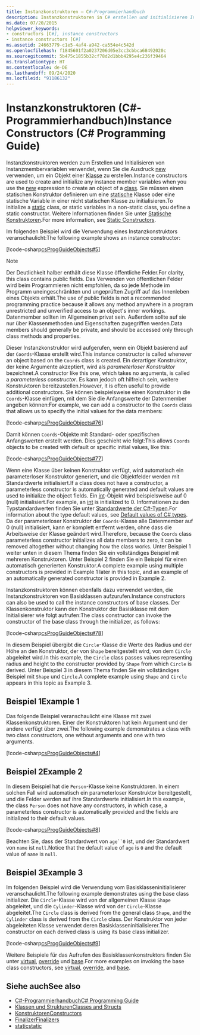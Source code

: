 ```yaml
---
title: Instanzkonstruktoren – C#-Programmierhandbuch
description: Instanzkonstruktoren in C# erstellen und initialisieren Instanzmembervariablen, wenn Sie den neuen Ausdruck verwenden, um ein Objekt einer Klasse zu erstellen.
ms.date: 07/20/2015
helpviewer_keywords:
- constructors [C#], instance constructors
- instance constructors [C#]
ms.assetid: 24663779-c1e5-4af4-a942-ca554e4c542d
ms.openlocfilehash: f1845601f2a0237206d05e3cc3cbbca68492020c
ms.sourcegitcommit: 5b475c1855b32cf78d2d1bbb4295e4c236f39464
ms.translationtype: HT
ms.contentlocale: de-DE
ms.lasthandoff: 09/24/2020
ms.locfileid: "91186132"
---
```

# <a name="instance-constructors-c-programming-guide"></a><span data-ttu-id="130ca-103">Instanzkonstruktoren (C#-Programmierhandbuch)</span><span class="sxs-lookup"><span data-stu-id="130ca-103">Instance Constructors (C# Programming Guide)</span></span>

<span data-ttu-id="130ca-104">Instanzkonstruktoren werden zum Erstellen und Initialisieren von Instanzmembervariablen verwendet, wenn Sie die Ausdruck [new](../../language-reference/operators/new-operator.md) verwenden, um ein Objekt einer [Klasse](../../language-reference/keywords/class.md) zu erstellen.</span><span class="sxs-lookup"><span data-stu-id="130ca-104">Instance constructors are used to create and initialize any instance member variables when you use the [new](../../language-reference/operators/new-operator.md) expression to create an object of a [class](../../language-reference/keywords/class.md).</span></span> <span data-ttu-id="130ca-105">Sie müssen einen statischen Konstruktor definieren um eine [statische](../../language-reference/keywords/static.md) Klasse oder eine statische Variable in einer nicht statischen Klasse zu initialisieren.</span><span class="sxs-lookup"><span data-stu-id="130ca-105">To initialize a [static](../../language-reference/keywords/static.md) class, or static variables in a non-static class, you define a static constructor.</span></span> <span data-ttu-id="130ca-106">Weitere Informationen finden Sie unter [Statische Konstruktoren](./static-constructors.md).</span><span class="sxs-lookup"><span data-stu-id="130ca-106">For more information, see [Static Constructors](./static-constructors.md).</span></span>  
  
 <span data-ttu-id="130ca-107">Im folgenden Beispiel wird die Verwendung eines Instanzkonstruktors veranschaulicht:</span><span class="sxs-lookup"><span data-stu-id="130ca-107">The following example shows an instance constructor:</span></span>  
  
 [!code-csharp[csProgGuideObjects#5](~/samples/snippets/csharp/VS_Snippets_VBCSharp/csProgGuideObjects/CS/Objects.cs#5)]  
  
> [!NOTE]
> <span data-ttu-id="130ca-108">Der Deutlichkeit halber enthält diese Klasse öffentliche Felder.</span><span class="sxs-lookup"><span data-stu-id="130ca-108">For clarity, this class contains public fields.</span></span> <span data-ttu-id="130ca-109">Das Verwenden von öffentlichen Felder wird beim Programmieren nicht empfohlen, da so jede Methode im Programm uneingeschränkten und ungeprüften Zugriff auf das Innenleben eines Objekts erhält.</span><span class="sxs-lookup"><span data-stu-id="130ca-109">The use of public fields is not a recommended programming practice because it allows any method anywhere in a program unrestricted and unverified access to an object's inner workings.</span></span> <span data-ttu-id="130ca-110">Datenmember sollten im Allgemeinen privat sein. Außerdem sollte auf sie nur über Klassenmethoden und Eigenschaften zugegriffen werden.</span><span class="sxs-lookup"><span data-stu-id="130ca-110">Data members should generally be private, and should be accessed only through class methods and properties.</span></span>  
  
 <span data-ttu-id="130ca-111">Dieser Instanzkonstruktor wird aufgerufen, wenn ein Objekt basierend auf der `Coords`-Klasse erstellt wird.</span><span class="sxs-lookup"><span data-stu-id="130ca-111">This instance constructor is called whenever an object based on the `Coords` class is created.</span></span> <span data-ttu-id="130ca-112">Ein derartiger Konstruktor, der keine Argumente akzeptiert, wird als *parameterloser Konstruktor* bezeichnet.</span><span class="sxs-lookup"><span data-stu-id="130ca-112">A constructor like this one, which takes no arguments, is called a *parameterless constructor*.</span></span> <span data-ttu-id="130ca-113">Es kann jedoch oft hilfreich sein, weitere Konstruktoren bereitzustellen.</span><span class="sxs-lookup"><span data-stu-id="130ca-113">However, it is often useful to provide additional constructors.</span></span> <span data-ttu-id="130ca-114">Sie können beispielsweise einen Konstruktor in die `Coords`-Klasse einfügen, mit dem Sie die Anfangswerte der Datenmember angeben können:</span><span class="sxs-lookup"><span data-stu-id="130ca-114">For example, we can add a constructor to the `Coords` class that allows us to specify the initial values for the data members:</span></span>  
  
 [!code-csharp[csProgGuideObjects#76](~/samples/snippets/csharp/VS_Snippets_VBCSharp/csProgGuideObjects/CS/Objects.cs#76)]  
  
 <span data-ttu-id="130ca-115">Damit können `Coords`-Objekte mit Standard- oder spezifischen Anfangswerten erstellt werden. Dies geschieht wie folgt:</span><span class="sxs-lookup"><span data-stu-id="130ca-115">This allows `Coords` objects to be created with default or specific initial values, like this:</span></span>  
  
 [!code-csharp[csProgGuideObjects#77](~/samples/snippets/csharp/VS_Snippets_VBCSharp/csProgGuideObjects/CS/Objects.cs#77)]  
  
 <span data-ttu-id="130ca-116">Wenn eine Klasse über keinen Konstruktor verfügt, wird automatisch ein parameterloser Konstruktor generiert, und die Objektfelder werden mit Standardwerte initialisiert.</span><span class="sxs-lookup"><span data-stu-id="130ca-116">If a class does not have a constructor, a parameterless constructor is automatically generated and default values are used to initialize the object fields.</span></span> <span data-ttu-id="130ca-117">Ein [int](../../language-reference/builtin-types/integral-numeric-types.md)-Objekt wird beispielsweise auf 0 (null) initialisiert.</span><span class="sxs-lookup"><span data-stu-id="130ca-117">For example, an [int](../../language-reference/builtin-types/integral-numeric-types.md) is initialized to 0.</span></span> <span data-ttu-id="130ca-118">Informationen zu den Typstandardwerten finden Sie unter [Standardwerte der C#-Typen](../../language-reference/builtin-types/default-values.md).</span><span class="sxs-lookup"><span data-stu-id="130ca-118">For information about the type default values, see [Default values of C# types](../../language-reference/builtin-types/default-values.md).</span></span> <span data-ttu-id="130ca-119">Da der parameterloser Konstruktor der `Coords`-Klasse alle Datenmember auf 0 (null) initialisiert, kann er komplett entfernt werden, ohne dass die Arbeitsweise der Klasse geändert wird.</span><span class="sxs-lookup"><span data-stu-id="130ca-119">Therefore, because the `Coords` class parameterless constructor initializes all data members to zero, it can be removed altogether without changing how the class works.</span></span> <span data-ttu-id="130ca-120">Unter Beispiel 1 weiter unten in diesem Thema finden Sie ein vollständiges Beispiel mit mehreren Konstruktoren. Unter Beispiel 2 finden Sie ein Beispiel für einen automatisch generierten Konstruktor.</span><span class="sxs-lookup"><span data-stu-id="130ca-120">A complete example using multiple constructors is provided in Example 1 later in this topic, and an example of an automatically generated constructor is provided in Example 2.</span></span>  
  
 <span data-ttu-id="130ca-121">Instanzkonstruktoren können ebenfalls dazu verwendet werden, die Instanzkonstruktoren von Basisklassen aufzurufen.</span><span class="sxs-lookup"><span data-stu-id="130ca-121">Instance constructors can also be used to call the instance constructors of base classes.</span></span> <span data-ttu-id="130ca-122">Der Klassenkonstruktor kann den Konstruktor der Basisklasse mit dem Initialisierer wie folgt aufrufen:</span><span class="sxs-lookup"><span data-stu-id="130ca-122">The class constructor can invoke the constructor of the base class through the initializer, as follows:</span></span>  
  
 [!code-csharp[csProgGuideObjects#78](~/samples/snippets/csharp/VS_Snippets_VBCSharp/csProgGuideObjects/CS/Objects.cs#78)]  
  
 <span data-ttu-id="130ca-123">In diesem Beispiel übergibt die `Circle`-Klasse die Werte des Radius und der Höhe an den Konstruktor, der von `Shape` bereitgestellt wird, von dem `Circle` abgeleitet wird.</span><span class="sxs-lookup"><span data-stu-id="130ca-123">In this example, the `Circle` class passes values representing radius and height to the constructor provided by `Shape` from which `Circle` is derived.</span></span> <span data-ttu-id="130ca-124">Unter Beispiel 3 in diesem Thema finden Sie ein vollständiges Beispiel mit `Shape` und `Circle`.</span><span class="sxs-lookup"><span data-stu-id="130ca-124">A complete example using `Shape` and `Circle` appears in this topic as Example 3.</span></span>  
  
## <a name="example-1"></a><span data-ttu-id="130ca-125">Beispiel 1</span><span class="sxs-lookup"><span data-stu-id="130ca-125">Example 1</span></span>  

 <span data-ttu-id="130ca-126">Das folgende Beispiel veranschaulicht eine Klasse mit zwei Klassenkonstruktoren. Einer der Konstruktoren hat kein Argument und der andere verfügt über zwei.</span><span class="sxs-lookup"><span data-stu-id="130ca-126">The following example demonstrates a class with two class constructors, one without arguments and one with two arguments.</span></span>  
  
 [!code-csharp[csProgGuideObjects#4](~/samples/snippets/csharp/VS_Snippets_VBCSharp/csProgGuideObjects/CS/Objects.cs#4)]  
  
## <a name="example-2"></a><span data-ttu-id="130ca-127">Beispiel 2</span><span class="sxs-lookup"><span data-stu-id="130ca-127">Example 2</span></span>  

 <span data-ttu-id="130ca-128">In diesem Beispiel hat die `Person`-Klasse keine Konstruktoren. In einem solchen Fall wird automatisch ein parameterloser Konstruktor bereitgestellt, und die Felder werden auf ihre Standardwerte initialisiert.</span><span class="sxs-lookup"><span data-stu-id="130ca-128">In this example, the class `Person` does not have any constructors, in which case, a parameterless constructor is automatically provided and the fields are initialized to their default values.</span></span>  
  
 [!code-csharp[csProgGuideObjects#8](~/samples/snippets/csharp/VS_Snippets_VBCSharp/csProgGuideObjects/CS/Objects.cs#8)]  
  
 <span data-ttu-id="130ca-129">Beachten Sie, dass der Standardwert von `age``0` ist, und der Standardwert von `name` ist `null`.</span><span class="sxs-lookup"><span data-stu-id="130ca-129">Notice that the default value of `age` is `0` and the default value of `name` is `null`.</span></span>
  
## <a name="example-3"></a><span data-ttu-id="130ca-130">Beispiel 3</span><span class="sxs-lookup"><span data-stu-id="130ca-130">Example 3</span></span>  

 <span data-ttu-id="130ca-131">Im folgenden Beispiel wird die Verwendung vom Basisklasseninitialisierer veranschaulicht.</span><span class="sxs-lookup"><span data-stu-id="130ca-131">The following example demonstrates using the base class initializer.</span></span> <span data-ttu-id="130ca-132">Die `Circle`-Klasse wird von der allgemeinen Klasse `Shape` abgeleitet, und die `Cylinder`-Klasse wird von der `Circle`-Klasse abgeleitet.</span><span class="sxs-lookup"><span data-stu-id="130ca-132">The `Circle` class is derived from the general class `Shape`, and the `Cylinder` class is derived from the `Circle` class.</span></span> <span data-ttu-id="130ca-133">Der Konstruktor von jeder abgeleiteten Klasse verwendet deren Basisklasseninitialisierer.</span><span class="sxs-lookup"><span data-stu-id="130ca-133">The constructor on each derived class is using its base class initializer.</span></span>  
  
 [!code-csharp[csProgGuideObjects#9](~/samples/snippets/csharp/VS_Snippets_VBCSharp/csProgGuideObjects/CS/Objects.cs#9)]  
  
 <span data-ttu-id="130ca-134">Weitere Beispiele für das Aufrufen des Basisklassenkonstruktors finden Sie unter [virtual](../../language-reference/keywords/virtual.md), [override](../../language-reference/keywords/override.md) und [base](../../language-reference/keywords/base.md).</span><span class="sxs-lookup"><span data-stu-id="130ca-134">For more examples on invoking the base class constructors, see [virtual](../../language-reference/keywords/virtual.md), [override](../../language-reference/keywords/override.md), and [base](../../language-reference/keywords/base.md).</span></span>  
  
## <a name="see-also"></a><span data-ttu-id="130ca-135">Siehe auch</span><span class="sxs-lookup"><span data-stu-id="130ca-135">See also</span></span>

- [<span data-ttu-id="130ca-136">C#-Programmierhandbuch</span><span class="sxs-lookup"><span data-stu-id="130ca-136">C# Programming Guide</span></span>](../index.md)
- [<span data-ttu-id="130ca-137">Klassen und Strukturen</span><span class="sxs-lookup"><span data-stu-id="130ca-137">Classes and Structs</span></span>](./index.md)
- [<span data-ttu-id="130ca-138">Konstruktoren</span><span class="sxs-lookup"><span data-stu-id="130ca-138">Constructors</span></span>](./constructors.md)
- [<span data-ttu-id="130ca-139">Finalizer</span><span class="sxs-lookup"><span data-stu-id="130ca-139">Finalizers</span></span>](./destructors.md)
- [<span data-ttu-id="130ca-140">static</span><span class="sxs-lookup"><span data-stu-id="130ca-140">static</span></span>](../../language-reference/keywords/static.md)
